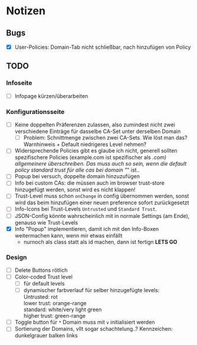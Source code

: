 # Notizen

## Bugs
- [x] User-Policies: Domain-Tab nicht schließbar, nach hinzufügen von Policy

## TODO
### Infoseite
- [ ] Infopage kürzen/überarbeiten

### Konfigurationsseite
- [ ] Keine doppelten Präferenzen zulassen, also zumindest nicht zwei
  verschiedene Einträge für dasselbe CA-Set unter derselben Domain
  - [ ] Problem: Schnittmenge zwischen zwei CA-Sets. Wie löst man das?
    Warnhinweis + Default niedrigeres Level nehmen?
- [ ] Widersprechende Policies gibt es glaube ich nicht, generell sollten
  spezifischere Policies (example.com ist spezifischer als *.com) allgemeinere
  überschreiben. Das muss auch so sein, wenn die default policy standard trust
  für alle cas bei domain "*" ist..
- [ ] Popup bei versuch, doppelte domain hinzuzufügen
- [ ] Info bei custom CAs: die müssen auch im browser trust-store hinzugefügt
  werden, sonst wird es nicht klappen!
- [ ] Trust-Level muss schon `onChange` in config übernommen werden, sonst wird
  das beim hinzufügen einer neuen preference sofort zurückgesetzt
- [ ] Info-Icons bei Trust-Levels `Untrusted` und `Standard Trust`.
- [ ] JSON-Config könnte wahrscheinlich mit in normale Settings (am Ende),
  genauso wie Trust-Levels
- [x] Info "Popup" implementieren, damit ich mit den Info-Boxen weitermachen
  kann, wenn mir etwas einfällt 
  - nurnoch als class statt als id machen, dann ist fertign **LETS GO**

### Design
- [ ] Delete Buttons rötlich
- [ ] Color-coded Trust level
  - [ ] für default levels
  - [ ] dynamischer farbverlauf für selber hinzugefügte levels:  
  Untrusted: rot  
  lower trust: orange-range  
  standard: white/very light green  
  higher trust: green-range
- [ ] Toggle button für `*` Domain muss mit `v` initialisiert werden
- [ ] Sortierung der Domains, vllt sogar schachtelung..?  Kennzeichen:
  dunkelgrauer balken links